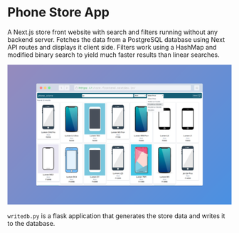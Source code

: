 # Phone Store App

A Next.js store front website with search and filters running without any backend server. Fetches the data from a
PostgreSQL database using Next API routes and displays it client side. Filters work using a HashMap and modified binary
search to yield much faster results than linear searches.

![](./screenshot.png)

`writedb.py` is a flask application that generates the store data and writes it to the database.